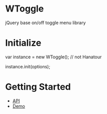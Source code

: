 WToggle
==========
jQuery base on/off toggle menu library

# Initialize
var instance = new WToggle(); // not Hanatour

instance.init(options);
# Getting Started
* [API](http://ddoeng.dothome.co.kr/framework/wddo/out/module-Hanatour_controls_toggle.html)
* [Demo](http://ddoeng.dothome.co.kr/framework/wddo/out/tutorial-Hanatour.controls.toggle.html)
